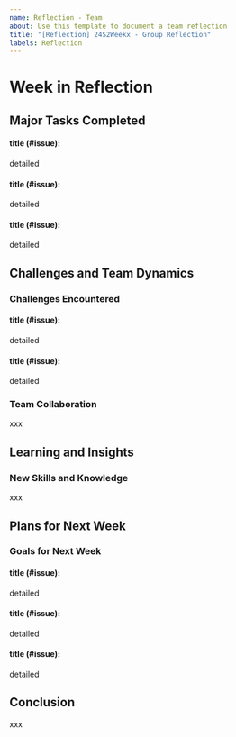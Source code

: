 ```yaml
---
name: Reflection - Team
about: Use this template to document a team reflection
title: "[Reflection] 24S2Weekx - Group Reflection"
labels: Reflection
---
```

# Week in Reflection

## Major Tasks Completed
#### title (#issue): 
detailed
  
#### title (#issue): 
detailed
  
#### title (#issue): 
detailed
  
## Challenges and Team Dynamics
### Challenges Encountered
#### title (#issue): 
detailed

#### title (#issue): 
detailed
  
### Team Collaboration
xxx


## Learning and Insights
### New Skills and Knowledge
xxx

## Plans for Next Week
### Goals for Next Week

#### title (#issue): 
detailed

#### title (#issue): 
detailed

#### title (#issue): 
detailed

## Conclusion
xxx


